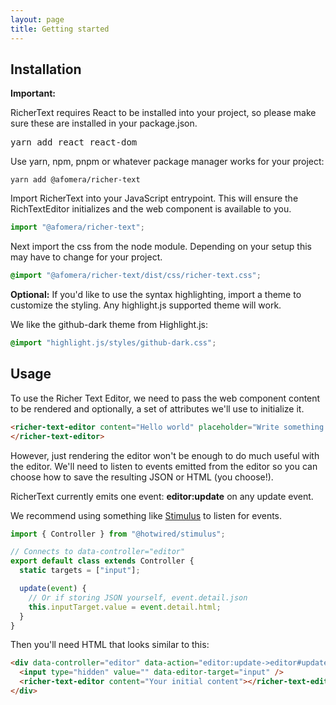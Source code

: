 ```yaml
---
layout: page
title: Getting started
---
```


## Installation

<div class="callout" data-color="yellow">
  <p><strong>Important:</strong></p>
  <p>RicherText requires React to be installed into your project, so please make sure these are installed in your package.json.</p>

<pre>
yarn add react react-dom
</pre>

</div>

Use yarn, npm, pnpm or whatever package manager works for your project:

```shell
yarn add @afomera/richer-text
```

Import RicherText into your JavaScript entrypoint. This will ensure the RichTextEditor initializes and the web component is available to you.

```js
import "@afomera/richer-text";
```

Next import the css from the node module. Depending on your setup this may have to change for your project.

```css
@import "@afomera/richer-text/dist/css/richer-text.css";
```

**Optional:**
If you'd like to use the syntax highlighting, import a theme to customize the styling. Any highlight.js supported theme will work.

We like the github-dark theme from Highlight.js:

```css
@import "highlight.js/styles/github-dark.css";
```

## Usage

To use the Richer Text Editor, we need to pass the web component content to be rendered and optionally, a set of attributes we'll use to initialize it.

```html
<richer-text-editor content="Hello world" placeholder="Write something...">
</richer-text-editor>
```

However, just rendering the editor won't be enough to do much useful with the editor. We'll need to listen to events emitted from the editor so you can choose how to save the resulting JSON or HTML (you choose!).

RicherText currently emits one event: **editor:update** on any update event.

We recommend using something like [Stimulus](http://stimulus.hotwired.dev) to listen for events.

```js
import { Controller } from "@hotwired/stimulus";

// Connects to data-controller="editor"
export default class extends Controller {
  static targets = ["input"];

  update(event) {
    // Or if storing JSON yourself, event.detail.json
    this.inputTarget.value = event.detail.html;
  }
}
```

Then you'll need HTML that looks similar to this:

```html
<div data-controller="editor" data-action="editor:update->editor#update">
  <input type="hidden" value="" data-editor-target="input" />
  <richer-text-editor content="Your initial content"></richer-text-editor>
</div>
```

